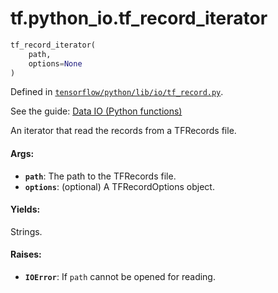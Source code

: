 <div itemscope itemtype="http://developers.google.com/ReferenceObject">
<meta itemprop="name" content="tf.python_io.tf_record_iterator" />
</div>

# tf.python_io.tf_record_iterator

``` python
tf_record_iterator(
    path,
    options=None
)
```



Defined in [`tensorflow/python/lib/io/tf_record.py`](https://www.tensorflow.org/code/tensorflow/python/lib/io/tf_record.py).

See the guide: [Data IO (Python functions)](../../../../api_guides/python/python_io.md)

An iterator that read the records from a TFRecords file.

#### Args:

* <b>`path`</b>: The path to the TFRecords file.
* <b>`options`</b>: (optional) A TFRecordOptions object.


#### Yields:

Strings.


#### Raises:

* <b>`IOError`</b>: If `path` cannot be opened for reading.